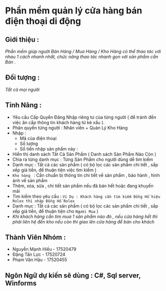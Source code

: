 # Phần mềm quản lý cửa hàng bán điện thoại di động
## Giới thiệu :
*Phần mềm giúp người Bán Hàng / Mua Hàng / Kho Hàng có thể thao tác với nhau 1 cách nhanh nhất, chức năng thao tác nhanh gọn với sản phẩm cần Bán .* 
## Đối tượng : 
*Tất cả mọi người*
## Tính Năng : 
* Yêu cầu Cấp Quyền Đăng Nhập riêng tư của từng người ( để tránh đến việc ăn cắp thông tin khách hàng từ kẻ xấu ).
* Phân quyền từng người : Nhân viên + Quản Lý Kho Hàng 
* Nhập : 
    + Mã của điện thoại
    + Số lượng
    + Số tiền nhập sản phẩm này : 
* Hiển thị danh sách Tất Cả Sản Phẩm ( Danh sách Sản Phẩm Nào Còn )
* Chia ra từng danh mục : Từng Sản Phẩm cho người dùng dễ tìm kiếm
* Danh mục : Tất cả các sản phẩm ( có bộ lọc các sản phẩm chi tiết , sắp xếp giá tiền, để thuận tiện  việc tìm kiếm )
* `Kho hàng ` : Cần chuẩn bị thông tin chi tiết về sản phẩm , bảo hành , hình ảnh về sản phẩm
* Thêm, xóa, sửa , chi tiết sản phẩm nếu đã bán hết hoặc đang khuyến mãi
* Tìm kiếm theo yêu cầu : `Ví Dụ : Khách hàng cần tìm kiếm Đồng Hồ hiệu Rolex thì nhập Đồng Hồ Rolex`
* Danh mục : Tất cả các sản phẩm ( có bộ lọc các sản phẩm chi tiết , sắp xếp giá tiền, để thuận tiện cho `Người Mua` )
* *Khi khách hàng cần tìm mua 1 sản phẩm nào đó , nếu cửa hàng hết thì phải liên hệ đến kho nếu còn thì giao lên cửa hàng để bán cho khách*
## Thành Viên Nhóm : 
+ Nguyễn Mạnh Hiếu - 17520479
+ Đặng Tấn Lực - 17520724
+ Phạm Văn Hậu - 17520455
## Ngôn Ngữ dự kiến sẽ dùng  : C#, Sql server, Winforms
